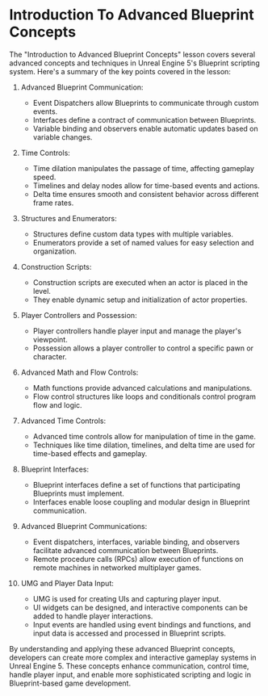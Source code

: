# Introduction To Advanced Blueprint Concepts

<p>The "Introduction to Advanced Blueprint Concepts" lesson covers several advanced concepts and techniques in Unreal Engine 5's Blueprint scripting system. Here's a summary of the key points covered in the lesson:</p>
<ol>
<li>
<p>Advanced Blueprint Communication:</p>
<ul>
<li>Event Dispatchers allow Blueprints to communicate through custom events.</li>
<li>Interfaces define a contract of communication between Blueprints.</li>
<li>Variable binding and observers enable automatic updates based on variable changes.</li>
</ul>
</li>
<li>
<p>Time Controls:</p>
<ul>
<li>Time dilation manipulates the passage of time, affecting gameplay speed.</li>
<li>Timelines and delay nodes allow for time-based events and actions.</li>
<li>Delta time ensures smooth and consistent behavior across different frame rates.</li>
</ul>
</li>
<li>
<p>Structures and Enumerators:</p>
<ul>
<li>Structures define custom data types with multiple variables.</li>
<li>Enumerators provide a set of named values for easy selection and organization.</li>
</ul>
</li>
<li>
<p>Construction Scripts:</p>
<ul>
<li>Construction scripts are executed when an actor is placed in the level.</li>
<li>They enable dynamic setup and initialization of actor properties.</li>
</ul>
</li>
<li>
<p>Player Controllers and Possession:</p>
<ul>
<li>Player controllers handle player input and manage the player's viewpoint.</li>
<li>Possession allows a player controller to control a specific pawn or character.</li>
</ul>
</li>
<li>
<p>Advanced Math and Flow Controls:</p>
<ul>
<li>Math functions provide advanced calculations and manipulations.</li>
<li>Flow control structures like loops and conditionals control program flow and logic.</li>
</ul>
</li>
<li>
<p>Advanced Time Controls:</p>
<ul>
<li>Advanced time controls allow for manipulation of time in the game.</li>
<li>Techniques like time dilation, timelines, and delta time are used for time-based effects and gameplay.</li>
</ul>
</li>
<li>
<p>Blueprint Interfaces:</p>
<ul>
<li>Blueprint interfaces define a set of functions that participating Blueprints must implement.</li>
<li>Interfaces enable loose coupling and modular design in Blueprint communication.</li>
</ul>
</li>
<li>
<p>Advanced Blueprint Communications:</p>
<ul>
<li>Event dispatchers, interfaces, variable binding, and observers facilitate advanced communication between Blueprints.</li>
<li>Remote procedure calls (RPCs) allow execution of functions on remote machines in networked multiplayer games.</li>
</ul>
</li>
<li>
<p>UMG and Player Data Input:</p>
<ul>
<li>UMG is used for creating UIs and capturing player input.</li>
<li>UI widgets can be designed, and interactive components can be added to handle player interactions.</li>
<li>Input events are handled using event bindings and functions, and input data is accessed and processed in Blueprint scripts.</li>
</ul>
</li>
</ol>
<p>By understanding and applying these advanced Blueprint concepts, developers can create more complex and interactive gameplay systems in Unreal Engine 5. These concepts enhance communication, control time, handle player input, and enable more sophisticated scripting and logic in Blueprint-based game development.</p>